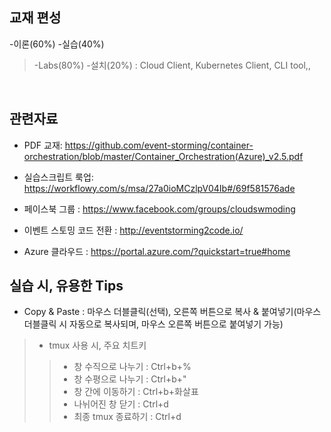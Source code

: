 ## 교재 편성
-이론(60%) 
-실습(40%) 
 > -Labs(80%)
 > -설치(20%) : Cloud Client, Kubernetes Client, CLI tool,,             
 
<br/>

## 관련자료

- PDF 교재: https://github.com/event-storming/container-orchestration/blob/master/Container_Orchestration(Azure)_v2.5.pdf

- 실습스크립트 룩업:
https://workflowy.com/s/msa/27a0ioMCzlpV04Ib#/69f581576ade

- 페이스북 그룹 : 
https://www.facebook.com/groups/cloudswmoding  

- 이벤트 스토밍 코드 전환 : 
http://eventstorming2code.io/  

- Azure 클라우드 : 
https://portal.azure.com/?quickstart=true#home


## 실습 시, 유용한 Tips
- Copy & Paste : 마우스 더블클릭(선택), 오른쪽 버튼으로 복사 & 붙여넣기(마우스 더블클릭 시 자동으로 복사되며, 마우스 오른쪽 버튼으로 붙여넣기 가능)

> - tmux 사용 시, 주요 치트키
>> - 창 수직으로 나누기 : Ctrl+b+% <br/>
>> - 창 수평으로 나누기 : Ctrl+b+" <br/>
>> - 창 간에 이동하기 : Ctrl+b+화살표 <br/>
>> - 나뉘어진 창 닫기 : Ctrl+d <br/>
>> - 최종 tmux 종료하기 : Ctrl+d 

